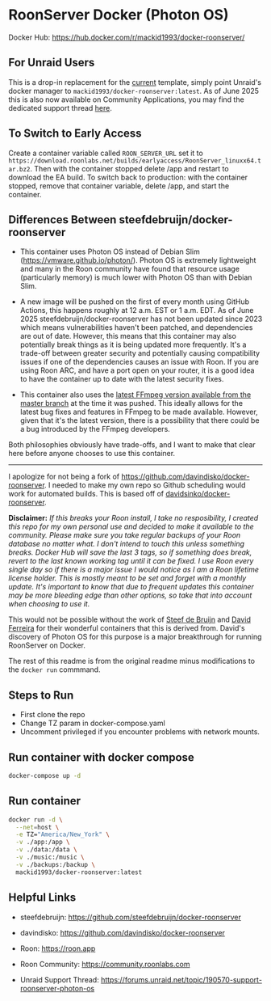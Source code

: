 # RoonServer Docker (Photon OS)

Docker Hub: https://hub.docker.com/r/mackid1993/docker-roonserver/

## For Unraid Users
This is a drop-in replacement for the [current](https://forums.unraid.net/topic/129853-support-xthursdayx-roonserver/) template, simply point Unraid's docker manager to `mackid1993/docker-roonserver:latest`. As of June 2025 this is also now available on Community Applications, you may find the dedicated support thread [here](https://forums.unraid.net/topic/190570-support-roonserver-photon-os/).

## To Switch to Early Access
Create a container variable called `ROON_SERVER_URL` set it to `https://download.roonlabs.net/builds/earlyaccess/RoonServer_linuxx64.tar.bz2`.
Then with the container stopped delete /app and restart to download the EA build. To switch back to production: with the container stopped, remove that container variable, delete /app, and start the container.

## Differences Between steefdebruijn/docker-roonserver
- This container uses Photon OS instead of Debian Slim (https://vmware.github.io/photon/). Photon OS is extremely lightweight and many in the Roon community have found that resource usage (particularly memory) is much lower with Photon OS than with Debian Slim.

- A new image will be pushed on the first of every month using GitHub Actions, this happens roughly at 12 a.m. EST or 1 a.m. EDT. As of June 2025 steefdebruijn/docker-roonserver has not been updated since 2023 which means vulnerabilities haven't been patched, and dependencies are out of date. However, this means that this container may also potentially break things as it is being updated more frequently. It's a trade-off between greater security and potentially causing compatibility issues if one of the dependencies causes an issue with Roon. If you are using Roon ARC, and have a port open on your router, it is a good idea to have the container up to date with the latest security fixes.

- This container also uses the [latest FFmpeg version available from the master branch](https://github.com/BtbN/FFmpeg-Builds/releases/tag/latest) at the time it was pushed. This ideally allows for the latest bug fixes and features in FFmpeg to be made available. However, given that it's the latest version, there is a possibility that there could be a bug introduced by the FFmpeg developers.

Both philosophies obviously have trade-offs, and I want to make that clear here before anyone chooses to use this container.

***
I apologize for not being a fork of https://github.com/davindisko/docker-roonserver. I needed to make my own repo so Github scheduling would work for automated builds.
This is based off of [davidsinko/docker-roonserver](https://github.com/davindisko/docker-roonserver).

**Disclaimer:**
*If this breaks your Roon install, I take no resposibility, I created this repo for my own personal use and decided to make it available to the community. Please make sure you take regular backups of your Roon database no matter what. I don't intend to touch this unless something breaks. Docker Hub will save the last 3 tags, so if something does break, revert to the last known working tag until it can be fixed. I use Roon every single day so if there is a major issue I would  notice as I am a Roon lifetime license holder. This is mostly meant to be set and forget with a monthly update. It's important to know that due to frequent updates this container may be more bleeding edge than other options, so take that into account when choosing to use it.*

This  would not be possible without the work of [Steef de Bruijn](https://github.com/steefdebruijn) and [David Ferreira](https://github.com/davindisko) for their wonderful containers that this is derived from. David's discovery of Photon OS for this purpose is a major breakthrough for running RoonServer on Docker.
 
The rest of this readme is from the original readme minus modifications to the `docker run` commmand.


## Steps to Run
- First clone the repo
- Change TZ param in docker-compose.yaml
- Uncomment privileged if you encounter problems with network mounts.

## Run container with docker compose
```sh
docker-compose up -d
```

## Run container
```sh
docker run -d \
  --net=host \
  -e TZ="America/New_York" \
  -v ./app:/app \
  -v ./data:/data \
  -v ./music:/music \
  -v ./backups:/backup \
  mackid1993/docker-roonserver:latest
```
## Helpful Links
- steefdebruijn: https://github.com/steefdebruijn/docker-roonserver
  
- davindisko: https://github.com/davindisko/docker-roonserver
  
- Roon: https://roon.app
  
- Roon Community: https://community.roonlabs.com
  
- Unraid Support Thread: https://forums.unraid.net/topic/190570-support-roonserver-photon-os
